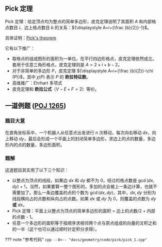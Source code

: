 ## Pick 定理

Pick 定理：给定顶点均为整点的简单多边形，皮克定理说明了其面积 ${\displaystyle A}$ 和内部格点数目 ${\displaystyle i}$、边上格点数目 ${\displaystyle b}$ 的关系：${\displaystyle A=i+{\frac {b}{2}}-1}$。

具体证明：[Pick's theorem](https://en.wikipedia.org/wiki/Pick%27s_theorem)

它有以下推广：

-   取格点的组成图形的面积为一单位。在平行四边形格点，皮克定理依然成立。套用于任意三角形格点，皮克定理则是 ${\displaystyle A=2 \times i+b-2}$。
-   对于非简单的多边形 ${\displaystyle P}$，皮克定理 ${\displaystyle A=i+{\frac {b}{2}}-\chi (P)}$，其中 ${\displaystyle \chi (P)}$ 表示 ${\displaystyle P}$ 的 **欧拉特征数**。
-   高维推广：Ehrhart 多项式
-   皮克定理和 **欧拉公式**（${\displaystyle V-E+F=2}$）等价。

## 一道例题 ([POJ 1265](http://poj.org/problem?id=1265))

### 题目大意

在直角坐标系中，一个机器人从任意点出发进行 $\textit{n}$ 次移动，每次向右移动 $\textit{dx}$，向上移动 $\textit{dy}$，最后会形成一个平面上的封闭简单多边形，求边上的点的数量，多边形内的点的数量，多边形面积。

### 题解

这道题目其实用了以下三个知识：

-   以整点为顶点的线段，如果边 $\textit{dx}$ 和 $\textit{dy}$ 都不为 $0$，经过的格点数是 $\gcd(\textit{dx}, \textit{dy}) + 1$，当然，如果要算一整个图形的，多加的点会被上一条边计算，也就不需要加了。那么一条边覆盖的点的个数为 $\gcd(\textit{dx},\textit{dy})$，其中，$\textit{dx},\textit{dy}$ 分别为线段横向占的点数和纵向占的点数。如果 $\textit{dx}$ 或 $\textit{dy}$ 为 $0$，则覆盖的点数为 $\textit{dy}$ **或** $\textit{dx}$。
-   Pick 定理：平面上以整点为顶点的简单多边形的面积 = 边上的点数/2 + 内部的点数 - 1。
-   任意一个多边形的面积等于按顺序求相邻两个点与原点组成的向量的叉积之和的一半（这个也可以通过顺时针定积分求得）。

??? note "参考代码"
    ```cpp
    --8<-- "docs/geometry/code/pick/pick_1.cpp"
    ```
